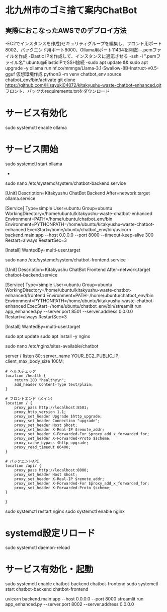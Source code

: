 #  北九州市のゴミ捨て案内ChatBot

##  実際におこなったAWSでのデプロイ方法

-EC2でインスタンスを作成(セキュリティグループを編集し、フロント用ポート8002、バックエンド用ポート8000、Ollama用ポート11434を開放)
-.pemファイルを作成
-Elastic IPを作成して、インスタンスに適応させる
-ssh -i ".pemファイル名" ubuntu@ElasticIPでSSH接続
-sudo apt update && sudo apt upgrade -y
ollama run hf.co/mmnga/Llama-3.1-Swallow-8B-Instruct-v0.5-gguf
仮想環境作成
python3 -m venv chatbot_env
source chatbot_env/bin/activate
git clone https://github.com/Hisayuki04072/kitakyushu-waste-chatbot-enhanced.git
フロント、バックのrequirements.txtをダウンロード

# サービス有効化
sudo systemctl enable ollama

# サービス開始
sudo systemctl start ollama

-
sudo nano /etc/systemd/system/chatbot-backend.service

[Unit]
Description=Kitakyushu ChatBot Backend
After=network.target ollama.service

[Service]
Type=simple
User=ubuntu
Group=ubuntu
WorkingDirectory=/home/ubuntu/kitakyushu-waste-chatbot-enhanced
Environment=PATH=/home/ubuntu/chatbot_env/bin
Environment=PYTHONPATH=/home/ubuntu/kitakyushu-waste-chatbot-enhanced
ExecStart=/home/ubuntu/chatbot_env/bin/uvicorn backend.main:app --host 0.0.0.0 --port 8000 --timeout-keep-alive 300
Restart=always
RestartSec=3

[Install]
WantedBy=multi-user.target

sudo nano /etc/systemd/system/chatbot-frontend.service

[Unit]
Description=Kitakyushu ChatBot Frontend
After=network.target chatbot-backend.service

[Service]
Type=simple
User=ubuntu
Group=ubuntu
WorkingDirectory=/home/ubuntu/kitakyushu-waste-chatbot-enhanced/frontend
Environment=PATH=/home/ubuntu/chatbot_env/bin
Environment=PYTHONPATH=/home/ubuntu/kitakyushu-waste-chatbot-enhanced
ExecStart=/home/ubuntu/chatbot_env/bin/streamlit run app_enhanced.py --server.port 8501 --server.address 0.0.0.0
Restart=always
RestartSec=3

[Install]
WantedBy=multi-user.target

sudo apt update
sudo apt install -y nginx

sudo nano /etc/nginx/sites-available/chatbot

server {
    listen 80;
    server_name YOUR_EC2_PUBLIC_IP;
    client_max_body_size 100M;

    # ヘルスチェック
    location /health {
        return 200 "healthy\n";
        add_header Content-Type text/plain;
    }

    # フロントエンド（メイン）
    location / {
        proxy_pass http://localhost:8501;
        proxy_http_version 1.1;
        proxy_set_header Upgrade $http_upgrade;
        proxy_set_header Connection "upgrade";
        proxy_set_header Host $host;
        proxy_set_header X-Real-IP $remote_addr;
        proxy_set_header X-Forwarded-For $proxy_add_x_forwarded_for;
        proxy_set_header X-Forwarded-Proto $scheme;
        proxy_cache_bypass $http_upgrade;
        proxy_read_timeout 86400;
    }

    # バックエンドAPI
    location /api/ {
        proxy_pass http://localhost:8000;
        proxy_set_header Host $host;
        proxy_set_header X-Real-IP $remote_addr;
        proxy_set_header X-Forwarded-For $proxy_add_x_forwarded_for;
        proxy_set_header X-Forwarded-Proto $scheme;
    }
}

sudo systemctl restart nginx
sudo systemctl enable nginx

# systemd設定リロード
sudo systemctl daemon-reload

# サービス有効化・起動
sudo systemctl enable chatbot-backend chatbot-frontend
sudo systemctl start chatbot-backend chatbot-frontend

uvicorn backend.main:app --host 0.0.0.0 --port 8000
streamlit run app_enhanced.py --server.port 8002 --server.address 0.0.0.0 
